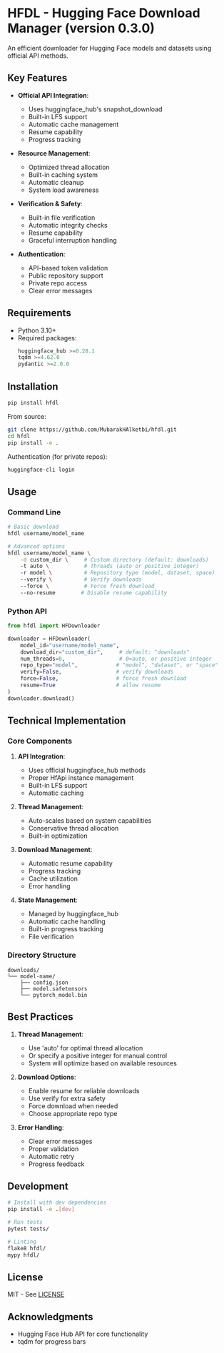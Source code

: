 # HFDL - Hugging Face Download Manager (version 0.3.0)

An efficient downloader for Hugging Face models and datasets using official API methods.

## Key Features

- **Official API Integration**:
  - Uses huggingface_hub's snapshot_download
  - Built-in LFS support
  - Automatic cache management
  - Resume capability
  - Progress tracking

- **Resource Management**:
  - Optimized thread allocation
  - Built-in caching system
  - Automatic cleanup
  - System load awareness

- **Verification & Safety**:
  - Built-in file verification
  - Automatic integrity checks
  - Resume capability
  - Graceful interruption handling

- **Authentication**:
  - API-based token validation
  - Public repository support
  - Private repo access
  - Clear error messages

## Requirements

- Python 3.10+
- Required packages:
  ```python
  huggingface_hub >=0.28.1
  tqdm >=4.62.0
  pydantic >=2.0.0
  ```

## Installation

```bash
pip install hfdl
```

From source:
```bash
git clone https://github.com/MubarakHAlketbi/hfdl.git
cd hfdl
pip install -e .
```

Authentication (for private repos):
```bash
huggingface-cli login
```

## Usage

### Command Line

```bash
# Basic download
hfdl username/model_name

# Advanced options
hfdl username/model_name \
    -d custom_dir \     # Custom directory (default: downloads)
    -t auto \           # Threads (auto or positive integer)
    -r model \          # Repository type (model, dataset, space)
    --verify \          # Verify downloads
    --force \           # Force fresh download
    --no-resume        # Disable resume capability
```

### Python API

```python
from hfdl import HFDownloader

downloader = HFDownloader(
    model_id="username/model_name",
    download_dir="custom_dir",     # default: "downloads"
    num_threads=0,                 # 0=auto, or positive integer
    repo_type="model",            # "model", "dataset", or "space"
    verify=False,                 # verify downloads
    force=False,                  # force fresh download
    resume=True                   # allow resume
)
downloader.download()
```

## Technical Implementation

### Core Components

1. **API Integration**:
   - Uses official huggingface_hub methods
   - Proper HfApi instance management
   - Built-in LFS support
   - Automatic caching

2. **Thread Management**:
   - Auto-scales based on system capabilities
   - Conservative thread allocation
   - Built-in optimization

3. **Download Management**:
   - Automatic resume capability
   - Progress tracking
   - Cache utilization
   - Error handling

4. **State Management**:
   - Managed by huggingface_hub
   - Automatic cache handling
   - Built-in progress tracking
   - File verification

### Directory Structure

```
downloads/
└── model-name/
    ├── config.json
    ├── model.safetensors
    └── pytorch_model.bin
```

## Best Practices

1. **Thread Management**:
   - Use 'auto' for optimal thread allocation
   - Or specify a positive integer for manual control
   - System will optimize based on available resources

2. **Download Options**:
   - Enable resume for reliable downloads
   - Use verify for extra safety
   - Force download when needed
   - Choose appropriate repo type

3. **Error Handling**:
   - Clear error messages
   - Proper validation
   - Automatic retry
   - Progress feedback

## Development

```bash
# Install with dev dependencies
pip install -e .[dev]

# Run tests
pytest tests/

# Linting
flake8 hfdl/
mypy hfdl/
```

## License

MIT - See [LICENSE](LICENSE)

## Acknowledgments

- Hugging Face Hub API for core functionality
- tqdm for progress bars
